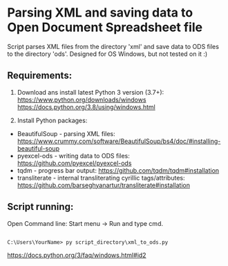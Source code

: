 # Parsing XML and saving data to Open Document Spreadsheet file
Script parses XML files from the directory 'xml' and save data to ODS files to the directory 'ods'. 
Designed for OS Windows, but not tested on it :)
 
## Requirements:
1. Download ans install latest Python 3 version (3.7+):\
    https://www.python.org/downloads/windows  
    https://docs.python.org/3.8/using/windows.html
    
2. Install Python packages:
- BeautifulSoup - parsing XML files: https://www.crummy.com/software/BeautifulSoup/bs4/doc/#installing-beautiful-soup
- pyexcel-ods - writing data to ODS files: https://github.com/pyexcel/pyexcel-ods
- tqdm - progress bar output: https://github.com/tqdm/tqdm#installation
- transliterate - internal transliterating cyrillic tags/attributes: https://github.com/barseghyanartur/transliterate#installation

## Script running:
Open Command line: Start menu -> Run and type cmd.
```console

C:\Users\YourName> py script_directory\xml_to_ods.py

```
https://docs.python.org/3/faq/windows.html#id2

